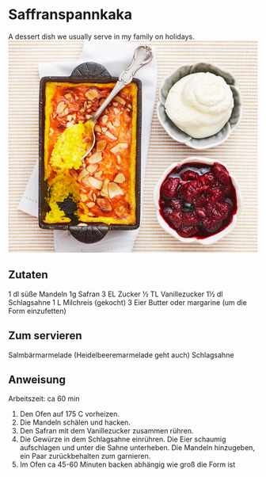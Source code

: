 # Saffranspannkaka

A dessert dish we usually serve in my family on holidays.
![](img/saffranspannkaka.png)

## Zutaten

1 dl süße Mandeln
1g Safran
3 EL Zucker
½ TL Vanillezucker
1½ dl Schlagsahne
1 L Milchreis (gekocht)
3 Eier
Butter oder margarine (um die Form einzufetten)

## Zum servieren

Salmbärmarmelade (Heidelbeeremarmelade geht auch)
Schlagsahne

## Anweisung

Arbeitszeit: ca 60 min

1. Den Ofen auf 175 C vorheizen.
2. Die Mandeln schälen und hacken.
3. Den Safran mit dem Vanillezucker zusammen rühren.
4. Die Gewürze in dem Schlagsahne einrühren. Die Eier schaumig aufschlagen und unter die Sahne unterheben. Die Mandeln hinzugeben, ein Paar zurückbehalten zum garnieren.
5. Im Ofen ca 45-60 Minuten backen abhängig wie groß die Form ist
